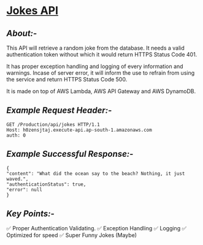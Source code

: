 # [Jokes API](https://github.com/ThunderDrag/JokesAPI/)

## ***About:-***

This API will retrieve a random joke from the database. It needs a valid authentication token without which it would return HTTPS Status Code 401.

It has proper exception handling and logging of every information and warnings. Incase of server error, it will inform the use to refrain from using the service and return HTTPS Status Code 500.

It is made on top of AWS Lambda, AWS API Gateway and AWS DynamoDB.


## ***Example Request Header:-***

    GET /Production/api/jokes HTTP/1.1
    Host: h0zensjtaj.execute-api.ap-south-1.amazonaws.com
    auth: 0

## ***Example Successful Response:-***

    {
    "content": "What did the ocean say to the beach? Nothing, it just waved.",
    "authenticationStatus": true,
    "error": null
    }

## ***Key Points:-***

✅ Proper Authentication Validating.
✅ Exception Handling
✅ Logging
✅ Optimized for speed
✅ Super Funny Jokes (Maybe)
